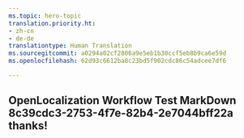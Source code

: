 ```yaml
---
ms.topic: hero-topic
translation.priority.ht:
- zh-cn
- de-de
translationtype: Human Translation
ms.sourcegitcommit: a0294a02cf2806a9e5eb1b30ccf5eb8b9ca6e59d
ms.openlocfilehash: 62d93c6612ba8c23bd5f902cdc86c54adcee7df6

---
```

## OpenLocalization Workflow Test MarkDown 8c39cdc3-2753-4f7e-82b4-2e7044bff22a thanks!



<!--HONumber=Jul16_HO4-->


